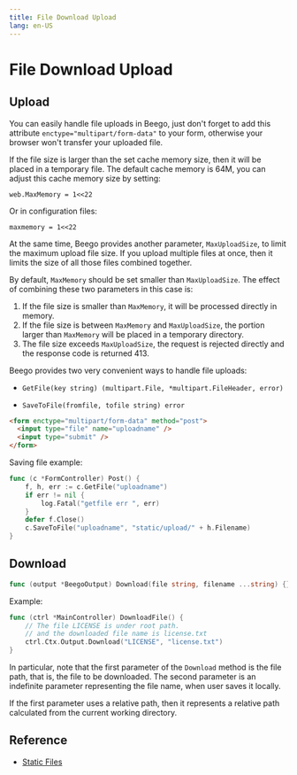 ```yaml
---
title: File Download Upload
lang: en-US
---
```


# File Download Upload

## Upload

You can easily handle file uploads in Beego, just don't forget to add this attribute `enctype="multipart/form-data"` to your form, otherwise your browser won't transfer your uploaded file.

If the file size is larger than the set cache memory size, then it will be placed in a temporary file. The default cache memory is 64M, you can adjust this cache memory size by setting:

```
web.MaxMemory = 1<<22
```

Or in configuration files:

```
maxmemory = 1<<22
```

At the same time, Beego provides another parameter, `MaxUploadSize`, to limit the maximum upload file size. If you upload multiple files at once, then it limits the size of all those files combined together.

By default, `MaxMemory` should be set smaller than `MaxUploadSize`. The effect of combining these two parameters in this case is:

1. If the file size is smaller than `MaxMemory`, it will be processed directly in memory.
2. If the file size is between `MaxMemory` and `MaxUploadSize`, the portion larger than `MaxMemory` will be placed in a temporary directory.
3. The file size exceeds `MaxUploadSize`, the request is rejected directly and the response code is returned 413.

Beego provides two very convenient ways to handle file uploads:

- `GetFile(key string) (multipart.File, *multipart.FileHeader, error)`

- `SaveToFile(fromfile, tofile string) error`

```html
<form enctype="multipart/form-data" method="post">
  <input type="file" name="uploadname" />
  <input type="submit" />
</form>
```
Saving file example:

```go
func (c *FormController) Post() {
	f, h, err := c.GetFile("uploadname")
	if err != nil {
		log.Fatal("getfile err ", err)
	}
	defer f.Close()
	c.SaveToFile("uploadname", "static/upload/" + h.Filename) 
}
```

## Download

```go
func (output *BeegoOutput) Download(file string, filename ...string) {}
```

Example:

```go
func (ctrl *MainController) DownloadFile() {
	// The file LICENSE is under root path.
	// and the downloaded file name is license.txt
	ctrl.Ctx.Output.Download("LICENSE", "license.txt")
}
```
In particular, note that the first parameter of the `Download` method is the file path, that is, the file to be downloaded. The second parameter is an indefinite parameter representing the file name, when user saves it locally.

If the first parameter uses a relative path, then it represents a relative path calculated from the current working directory.

## Reference

- [Static Files](../view/static_file.md)
